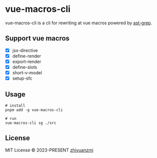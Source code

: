 # vue-macros-cli

vue-macros-cli is a cli for rewriting at vue macros powered by [ast-grep](https://github.com/ast-grep/ast-grep).

## Support vue macros

- [x] jsx-directive
- [x] define-render
- [x] export-render
- [x] define-slots
- [x] short-v-model
- [x] setup-sfc 

## Usage

```shell
# install
pnpm add -g vue-macros-cli

# run
vue-macros-cli sg ./src
```

## License

MIT License &copy; 2023-PRESENT [zhiyuanzmj](https://github.com/zhiyuanzmj)
